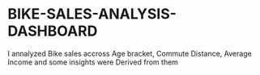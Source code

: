 # BIKE-SALES-ANALYSIS-DASHBOARD

I annalyzed Bike sales accross Age bracket, Commute Distance, Average Income and some insights were Derived from them
